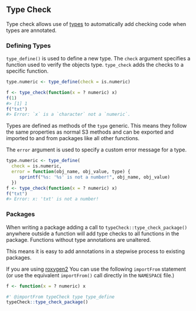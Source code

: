 
<!-- README.md is generated from README.Rmd. Please edit that file -->
Type Check
----------

Type check allows use of [types](https://github.com/jimhester/types) to automatically add checking code when types are annotated.

### Defining Types

`type_define()` is used to define a new type. The `check` argument specifies a function used to verify the objects type. `type_check` adds the checks to a specific function.

``` r
type.numeric <- type_define(check = is.numeric)

f <- type_check(function(x = ? numeric) x)
f(1)
#> [1] 1
f("txt")
#> Error: `x` is a `character` not a `numeric`.
```

Types are defined as methods of the `type` generic. This means they follow the same properties as normal S3 methods and can be exported and imported to and from packages like all other functions.

The `error` argument is used to specify a custom error message for a type.

``` r
type.numeric <- type_define(
  check = is.numeric,
  error = function(obj_name, obj_value, type) {
     sprintf("%s: '%s' is not a number!", obj_name, obj_value)
  })
f <- type_check(function(x = ? numeric) x)
f("txt")
#> Error: x: 'txt' is not a number!
```

### Packages

When writing a package adding a call to `typeCheck::type_check_package()` anywhere outside a function will add type checks to all functions in the package. Functions without type annotations are unaltered.

This means it is easy to add annotations in a stepwise process to existing packages.

If you are using [roxygen2](https://github.com/klutometis/roxygen) You can use the following `importFrom` statement (or use the equivalent `importFrom()` call directly in the `NAMESPACE` file.)

``` r
f <- function(x = ? numeric) x

#' @importFrom typeCheck type type_define
typeCheck::type_check_package()
```
